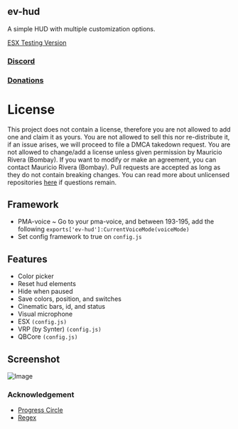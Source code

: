 ## ev-hud
A simple HUD with multiple customization options.

[ESX Testing Version](https://github.com/EntityEvolution/ev-hud/tree/esx)

### [Discord](https://discord.com/invite/u4zk4tVTkG)
### [Donations](https://www.buymeacoffee.com/bombayV)

# License
This project does not contain a license, therefore you are not allowed to add one and claim it as yours. You are not allowed to sell this nor re-distribute it, if an issue arises, we will proceed to file a DMCA takedown request. You are not allowed to change/add a license unless given permission by Mauricio Rivera (Bombay). If you want to modify or make an agreement, you can contact Mauricio Rivera (Bombay). Pull requests are accepted as long as they do not contain breaking changes. You can read more about unlicensed repositories [here](https://opensource.stackexchange.com/questions/1720/what-can-i-assume-if-a-publicly-published-project-has-no-license) if questions remain.

## Framework
- PMA-voice ~ Go to your pma-voice, and between 193-195, add the following `exports['ev-hud']:CurrentVoiceMode(voiceMode)`
- Set config framework to true on `config.js`

## Features
 - Color picker
 - Reset hud elements
 - Hide when paused
 - Save colors, position, and switches
 - Cinematic bars, id, and status
 - Visual microphone
 - ESX `(config.js)`
 - VRP (by Synter) `(config.js)`
 - QBCore `(config.js)`

## Screenshot
![Image](https://imgur.com/kcnEUhe.png)

### Acknowledgement
- [Progress Circle](https://github.com/nafing/esx_nafing_hud/blob/master/html/main.js#L59)
- [Regex](https://stackoverflow.com/a/3627747)
